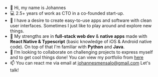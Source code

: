 - 👋 Hi, my name is Johannes
- 💻 2.5+ years of work as CTO in a co-founded start-up.
- 👀 I have a desire to create easy-to-use apps and software with clean user interfaces. Sometimes I just like to play around and explore new things.
- 🌱 My strengths are in <b>full-stack web dev</b> & <b>native apps</b> made with <b>React Native & Typescript</b> (basic knowledge of iOS & Android native code). 
On top of that I'm familiar with <b>Python</b> and <b>Java</b>.
- 💞️ I’m looking to collaborate on challenging projects to express myself and to get cool things done! You can view my portfolio from <a href="https://johannesmensalo.com">here</a>
- 📫 You can react me via email at <a href="mailto:johannesmensalo@gmail.com">johannesmensalo@gmail.com</a> Let's talk!
